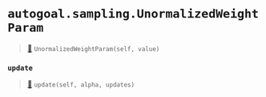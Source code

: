 # `autogoal.sampling.UnormalizedWeightParam`

> [📝](https://github.com/autogal/autogoal/blob/master/autogoal/sampling/__init__.py#L395)
> `UnormalizedWeightParam(self, value)`

### `update`

> [📝](https://github.com/autogoal/autogoal/blob/master/autogoal/sampling/__init__.py#L399)
> `update(self, alpha, updates)`


